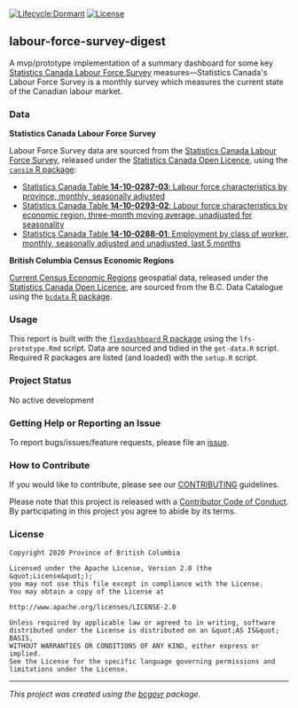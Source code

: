 [![Lifecycle:Dormant](https://img.shields.io/badge/Lifecycle-Dormant-ff7f2a)](https://github.com/bcgov/repomountie/blob/master/doc/lifecycle-badges.md)
[![License](https://img.shields.io/badge/License-Apache%202.0-blue.svg)](https://opensource.org/licenses/Apache-2.0)

## labour-force-survey-digest

A mvp/prototype implementation of a summary dashboard for some key [Statistics Canada Labour Force Survey](https://www.statcan.gc.ca/eng/survey/household/3701) measures&mdash;Statistics Canada's Labour Force Survey is a monthly survey which measures the current state of the Canadian labour market. 


### Data

**Statistics Canada Labour Force Survey**

Labour Force Survey data are sourced from the [Statistics Canada Labour Force Survey](https://www.statcan.gc.ca/eng/survey/household/3701), released under the [Statistics Canada Open Licence](https://www.statcan.gc.ca/eng/reference/licence), using the [`cansim` R package](https://mountainmath.github.io/cansim/index.html):
  
 - [Statistics Canada Table **14-10-0287-03**: Labour force characteristics by province, monthly, seasonally adjusted](https://www150.statcan.gc.ca/t1/tbl1/en/tv.action?pid=1410028703)
 - [Statistics Canada Table **14-10-0293-02**: Labour force characteristics by economic region, three-month moving average, unadjusted for seasonality](https://www150.statcan.gc.ca/t1/tbl1/en/tv.action?pid=1410029302)
 - [Statistics Canada Table **14-10-0288-01**: Employment by class of worker, monthly, seasonally adjusted and unadjusted, last 5 months](https://www150.statcan.gc.ca/t1/tbl1/en/tv.action?pid=1410028801) 
 
 <!--
 - [Statistics Canada Table **14-10-0127-01**: Reason for not looking for work, monthly, unadjusted for seasonality](https://www150.statcan.gc.ca/t1/tbl1/en/tv.action?pid=1410012701&pickMembers%5B0%5D=1.11&pickMembers%5B1%5D=3.1&pickMembers%5B2%5D=4.1) 
 -->
 
**British Columbia Census Economic Regions**

[Current Census Economic Regions](https://catalogue.data.gov.bc.ca/dataset/1aebc451-a41c-496f-8b18-6f414cde93b7) geospatial data, released under the [Statistics Canada Open Licence](https://www.statcan.gc.ca/eng/reference/licence), are sourced from the B.C. Data Catalogue using the [`bcdata` R package](https://bcgov.github.io/bcdata/).



### Usage

This report is built with the [`flexdashboard` R package](https://rmarkdown.rstudio.com/flexdashboard/) using the `lfs-prototype.Rmd` script. Data are sourced and tidied in the `get-data.R` script. Required R packages are listed (and loaded) with the `setup.R` script.


### Project Status
No active development

### Getting Help or Reporting an Issue

To report bugs/issues/feature requests, please file an [issue](https://github.com/bcgov/labour-force-survey-digest/issues/).

### How to Contribute

If you would like to contribute, please see our [CONTRIBUTING](CONTRIBUTING.md) guidelines.

Please note that this project is released with a [Contributor Code of Conduct](CODE_OF_CONDUCT.md). By participating in this project you agree to abide by its terms.

### License

```
Copyright 2020 Province of British Columbia

Licensed under the Apache License, Version 2.0 (the &quot;License&quot;);
you may not use this file except in compliance with the License.
You may obtain a copy of the License at

http://www.apache.org/licenses/LICENSE-2.0

Unless required by applicable law or agreed to in writing, software distributed under the License is distributed on an &quot;AS IS&quot; BASIS,
WITHOUT WARRANTIES OR CONDITIONS OF ANY KIND, either express or implied.
See the License for the specific language governing permissions and limitations under the License.
```
---
*This project was created using the [bcgovr](https://github.com/bcgov/bcgovr) package.* 
